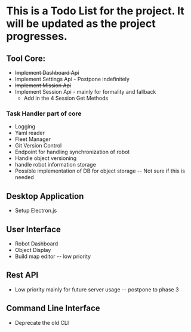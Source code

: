 ﻿# This is a Todo List for the project. It will be updated as the project progresses.

## Tool Core:
- ~~Implement Dashboard Api~~
- Implement Settings Api - Postpone indefinitely
- ~~Implement Mission Api~~
- Implement Session Api - mainly for formality and fallback 
    - Add in the 4 Session Get Methods

### Task Handler part of core
- Logging
- Yaml reader
- Fleet Manager
- Git Version Control
- Endpoint for handling synchronization of robot
- Handle object versioning 
- handle robot information storage
- Possible implementation of DB for object storage -- Not sure if this is needed

## Desktop Application
- Setup Electron.js

## User Interface
- Robot Dashboard
- Object Display
- Build map editor -- low priority

## Rest API
- Low priority mainly for future server usage -- postpone to phase 3


## Command Line Interface
- Deprecate the old CLI
